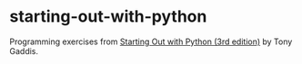 # starting-out-with-python

Programming exercises from [Starting Out with Python (3rd edition)](https://www.amazon.com/Starting-Python-Global-Tony-Gaddis/dp/1292065508/ref=sr_1_1?ie=UTF8&qid=1516599126&sr=8-1&keywords=starting+out+with+python+global) by Tony Gaddis.